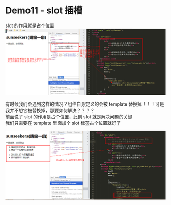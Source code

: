 # Demo11 - slot 插槽
slot 的作用就是占个位置  
![slot1](./img/slot1.png)  

有时候我们会遇到这样的情况？组件自身定义的会被 template 替换掉！！！可是我并不想它被替换掉，那要如何解决？？？？  
前面说了 slot 的作用是占个位置，此刻 slot 就是解决问题的关键  
我们只需要在 template 里面加个 slot 标签占个位置就好了

![slot2](./img/slot2.png)